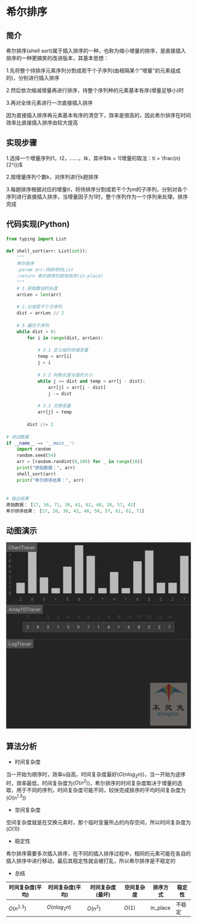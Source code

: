 # 希尔排序

## 简介

希尔排序(shell sort)属于插入排序的一种，也称为缩小增量的排序，是直接插入排序的一种更搞笑的改进版本，其基本思想：

1.先将整个待排序元素序列分割成若干个子序列(由相隔某个"增量"的元素组成的)，分别进行插入排序

2.然后依次缩减增量再进行排序，待整个序列种的元素基本有序(增量足够小)时

3.再对全体元素进行一次直接插入排序

因为直接插入排序再元素基本有序的清空下，效率是很高的，因此希尔排序在时间效率比直接插入排序由较大提高

## 实现步骤

1.选择一个增量序列$t1$，$t2$，......，$tk$，其中$tk = 1(增量的取法：ti = \frac{n}{2^i})$

2.按增量序列个数k，对序列进行k趟排序

3.每趟排序根据对应的增量$ti$，将待排序分割成若干个为$m$的子序列，分别对各个序列进行直接插入排序，当增量因子为1时，整个序列作为一个序列来处理，排序完成

## 代码实现(Python)

```python
from typing import List

def shell_sort(arr: List(int)):
    """
    希尔排序
    :param arr:待排序的List
    :return 希尔排序时就地排序(in-place)
    """
    # 1.获取数组的长度
    arrLen = len(arr)
    
    # 2.分成若干个子序列
    dist = arrLen // 2
    
    # 3.遍历子序列
    while dist > 0:
        for i in range(dist, arrLen):
            
            # 3.1 定义临时存储变量
            temp = arr[i]
            j = i
            
            # 3.2 判断长度与值的大小
            while j >= dist and temp < arr[j - dist]:
                arr[j] = arr[j - dist]
            	j -= dist
                
            # 3.3 交换变量
            arr[j] = temp
            
        dist //= 2

# 测试数据
if __name__ == '__main__':
    import random
    random.seed(54)
    arr = [random.randint(0,100) for _ in range(10)]
    print("原始数据：", arr)
    shell_sort(arr)
    print("希尔排序结果：", arr)
    
    
# 输出结果
原始数据： [17, 56, 71, 38, 61, 62, 48, 28, 57, 42]
希尔排序结果： [17, 28, 38, 42, 48, 56, 57, 61, 62, 71]
```

## 动图演示

 <img src="Images/d0ab88159208b6cc703fbe50b3247b77.webp" alt="希尔排序动画演示" style="zoom:200%;" /> 

## 算法分析

-   时间复杂度

当一开始为顺序时，效率u自高，时间复杂度最好($O(nlog_2n)$)，当一开始为逆序时，效率最低，时间复杂度为($O(n^2)$)，希尔排序的时间复杂度取决于增量的选取，用于不同的序列，时间复杂度可能不同，较快完成排序的平均时间复杂度为($O(n^1.3)$)

-   空间复杂度

空间复杂度就是在交换元素时，那个临时变量所占的内存空间，所以时间复杂度为($O(1)$)

-   稳定性

希尔排序需要多次插入排序，在不同的插入排序过程中，相同的元素可能在各自的插入排序中进行移动，最后其稳定性就会被打乱，所以希尔排序是不稳定的

-   总结

| 时间复杂度(平均) | 时间复杂度(平均) | 时间复杂度(最坏) | 空间复杂度 | 排序方式 | 稳定性 |
| ---------------- | ---------------- | ---------------- | ---------- | -------- | ------ |
| $O(n^{1.3})$     | $O(nlog_2n)$     | $O(n^2)$         | $O(1)$     | in_place | 不稳定 |


